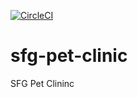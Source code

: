 [![CircleCI](https://circleci.com/gh/arpan-karki/sfg-pet-clinic.svg?style=svg&circle-token=5ea1f363c480c72e01dcae3958f3c68be1f20d9e)](https://app.circleci.com/pipelines/github/arpan-karki/sfg-pet-clinic)
# sfg-pet-clinic
SFG Pet Clininc
